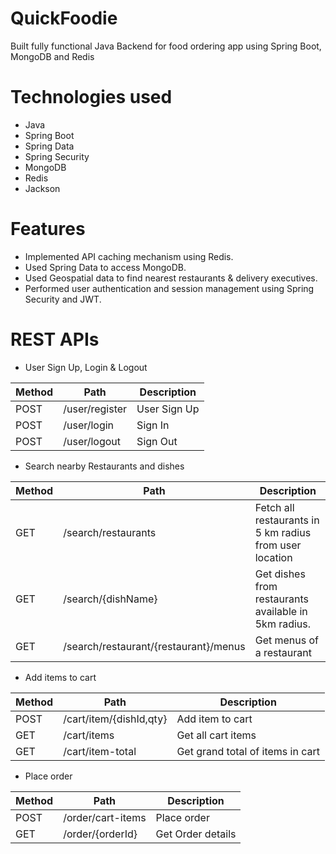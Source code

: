 # QuickFoodie
Built fully functional Java Backend for food ordering app using Spring Boot, MongoDB and Redis 

# Technologies used
* Java
* Spring Boot
* Spring Data
* Spring Security
* MongoDB
* Redis
* Jackson

# Features
 - Implemented API caching mechanism using Redis.
 - Used Spring Data to access MongoDB.  
 - Used Geospatial data to find nearest restaurants & delivery executives.
 - Performed user authentication and session management using Spring Security and JWT. 

# REST APIs
* User Sign Up, Login & Logout

Method	| Path	| Description	
------------- | ------------------------- | ------------- 
POST | /user/register | User Sign Up 
POST | /user/login | Sign In
POST	| /user/logout	| Sign Out 

* Search nearby Restaurants and dishes

Method	| Path	| Description	
------------- | ------------------------- | ------------- 
GET | /search/restaurants | Fetch all restaurants in 5 km radius from user location   
GET	| /search/{dishName}	| Get dishes from restaurants available in 5km radius. 	 
GET	| /search/restaurant/{restaurant}/menus	| Get menus of a restaurant

* Add items to cart

Method	| Path	| Description	
------------- | ------------------------- | ------------- 
POST	| /cart/item/{dishId,qty}	| Add item to cart
GET	| /cart/items	| Get all cart items
GET	| /cart/item-total	| Get grand total of items in cart

* Place order 

Method	| Path	| Description	
------------- | ------------------------- | ------------- 
POST	| /order/cart-items	| Place order 
GET	| /order/{orderId}	| Get Order details





